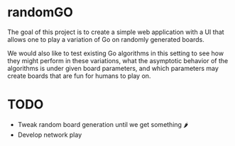 # randomGO

The goal of this project is to create a simple web application with a UI that allows one to play a variation of Go on randomly generated boards.

We would also like to test existing Go algorithms in this setting to see how they might perform in these variations, what the asymptotic behavior of the algorithms is under given board parameters, and which parameters may create boards that are fun for humans to play on.

# TODO

 - Tweak random board generation until we get something 🌶️
 - Develop network play

